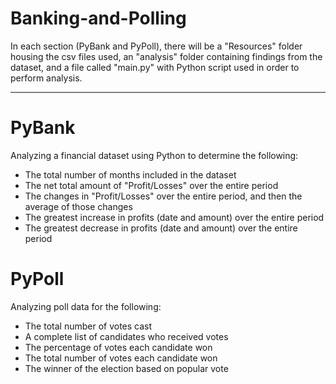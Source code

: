 # Banking-and-Polling
In each section (PyBank and PyPoll), there will be a "Resources" folder housing the csv files used, an "analysis" folder containing findings from the dataset, and a file called "main.py" with Python script used in order to perform analysis. 
________________________________________________________________

# PyBank 
Analyzing a financial dataset using Python to determine the following: 
*  The total number of months included in the dataset
*  The net total amount of "Profit/Losses" over the entire period
*  The changes in "Profit/Losses" over the entire period, and then the average of those changes
*  The greatest increase in profits (date and amount) over the entire period
*  The greatest decrease in profits (date and amount) over the entire period


# PyPoll
Analyzing poll data for the following:
*  The total number of votes cast
*  A complete list of candidates who received votes
*  The percentage of votes each candidate won
*  The total number of votes each candidate won
*  The winner of the election based on popular vote
